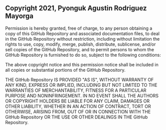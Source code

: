 ## Copyright 2021, Pyonguk Agustin Rodriguez Mayorga

Permission is hereby granted, free of charge, to any person obtaining a copy of this GitHub Repository and associated documentation files, to deal in the GitHub Repository without restriction, including without limitation the rights to use, copy, modify, merge, publish, distribute, sublicense, and/or sell copies of the GitHub Repository, and to permit persons to whom the GitHub Repository is furnished to do so, subject to the following conditions:

The above copyright notice and this permission notice shall be included in all copies or substantial portions of the GitHub Repository.

THE GitHub Repository IS PROVIDED "AS IS", WITHOUT WARRANTY OF ANY KIND, EXPRESS OR IMPLIED, INCLUDING BUT NOT LIMITED TO THE WARRANTIES OF MERCHANTABILITY, FITNESS FOR A PARTICULAR PURPOSE AND NONINFRINGEMENT. IN NO EVENT SHALL THE AUTHORS OR COPYRIGHT HOLDERS BE LIABLE FOR ANY CLAIM, DAMAGES OR OTHER LIABILITY, WHETHER IN AN ACTION OF CONTRACT, TORT OR OTHERWISE, ARISING FROM, OUT OF OR IN CONNECTION WITH THE GitHub Repository OR THE USE OR OTHER DEALINGS IN THE GitHub Repository.
